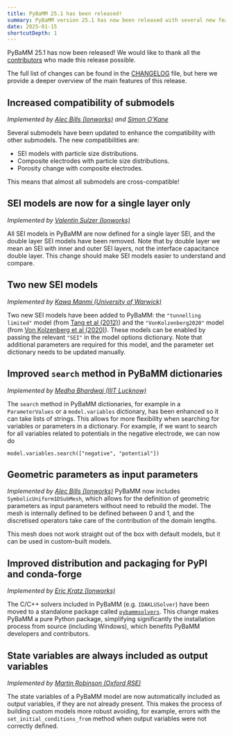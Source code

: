 ```yaml
---
title: PyBaMM 25.1 has been released!
summary: PyBaMM version 25.1 has now been released with several new features and improvements.
date: 2025-01-15
shortcutDepth: 1
---
```


PyBaMM 25.1 has now been released! We would like to thank all the [contributors](https://pybamm.org/teams/) who made this release possible.

The full list of changes can be found in the [CHANGELOG](https://pybamm.org/changelog/) file, but here we provide a deeper overview of the main features of this release.

## Increased compatibility of submodels
_Implemented by [Alec Bills (Ionworks)](https://github.com/aabills) and [Simon O'Kane](https://github.com/DrSOKane)_

Several submodels have been updated to enhance the compatibility with other submodels. The new compatibilities are:

* SEI models with particle size distributions.
* Composite electrodes with particle size distributions.
* Porosity change with composite electrodes.

This means that almost all submodels are cross-compatible!

## SEI models are now for a single layer only
_Implemented by [Valentin Sulzer (Ionworks)](https://github.com/valentinsulzer)_

All SEI models in PyBaMM are now defined for a single layer SEI, and the double layer SEI models have been removed. Note that by double layer we mean an SEI with inner and outer SEI layers, not the interface capacitance double layer. This change should make SEI models easier to understand and compare.

## Two new SEI models
_Implemented by [Kawa Manmi (University of Warwick)](https://github.com/kawaMANMI)_

Two new SEI models have been added to PyBaMM: the `"tunnelling limited"` model (from [Tang et al (2012)](https://iopscience.iop.org/article/10.1149/2.025211jes)) and the `"VonKolzenberg2020"` model (from [Von Kolzenberg et al (2020)](https://chemistry-europe.onlinelibrary.wiley.com/doi/full/10.1002/cssc.202000867)). These models can be enabled by passing the relevant `"SEI"` in the model options dictionary. Note that additional parameters are required for this model, and the parameter set dictionary needs to be updated manually.

## Improved `search` method in PyBaMM dictionaries
_Implemented by [Medha Bhardwaj (IIIT Lucknow)](https://github.com/medha-14)_

The `search` method in PyBaMM dictionaries, for example in a `ParameterValues` or a `model.variables` dictionary, has been enhanced so it can take lists of strings. This allows for more flexibility when searching for variables or parameters in a dictionary. For example, if we want to search for all variables related to potentials in the negative electrode, we can now do

```python3
model.variables.search(["negative", "potential"])
```

## Geometric parameters as input parameters
_Implemented by [Alec Bills (Ionworks)](https://github.com/aabills)_
PyBaMM now includes `SymbolicUniform1DSubMesh`, which allows for the definition of geometric parameters as input parameters without need to rebuild the model. The mesh is internally defined to be defined between 0 and 1, and the discretised operators take care of the contribution of the domain lengths.

This mesh does not work straight out of the box with default models, but it can be used in custom-built models.

## Improved distribution and packaging for PyPI and conda-forge
_Implemented by [Eric Kratz (Ionworks)](https://github.com/kratman)_

The C/C++ solvers included in PyBaMM (e.g. `IDAKLUSolver`) have been moved to a standalone package called [`pybammsolvers`](https://pypi.org/project/pybammsolvers/). This change makes PyBaMM a pure Python package, simplifying significantly the installation process from source (including Windows), which benefits PyBaMM developers and contributors.

## State variables are always included as output variables
_Implemented by [Martin Robinson (Oxford RSE)](https://github.com/martinjrobins)_

The state variables of a PyBaMM model are now automatically included as output variables, if they are not already present. This makes the process of building custom models more robust avoiding, for example, errors with the `set_initial_conditions_from` method when output variables were not correctly defined.
